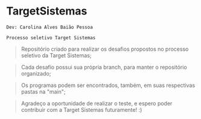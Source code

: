 # TargetSistemas

`Dev: Carolina Alves Baião Pessoa`

`Processo seletivo Target Sistemas`

> Repositório criado para realizar os desafios propostos no processo seletivo da Target Sistemas;

> Cada desafio possui sua própria branch, para manter o repositório organizado;

> Os programas podem ser encontrados, também, em suas respectivas pastas na "main";

> Agradeço a oportunidade de realizar o teste, e espero poder contribuir com a Target Sistemas futuramente! :)
